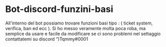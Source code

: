 # Bot-discord-funzini-basi
All'interno del bot possiamo trovare funzioni basi tipo : ( ticket system, verifica, ban ed ecc ). Si ho messo veramente molta poca roba, ma semplice da usare e facile da modificare se ci sono problemi nel settaggio contattatemi su discord “)Tqmmy#0001
